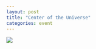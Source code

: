 ```yaml
---
layout: post
title: "Center of the Universe"
categories: event
---
```

![](https://pics.livejournal.com/quillcraft/pic/000tfzqp)
